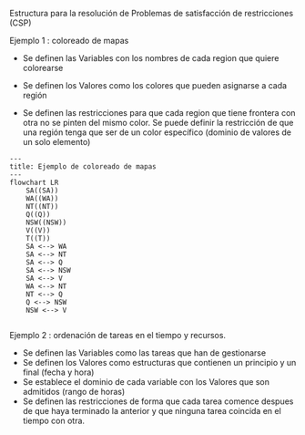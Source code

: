 Estructura para la resolución de Problemas de satisfacción de restricciones (CSP)

Ejemplo 1 : coloreado de mapas

- Se definen las Variables  con los nombres de cada region que quiere colorearse

- Se definen los Valores como los colores que pueden asignarse a cada región

- Se definen las restricciones para que cada region que tiene frontera con otra no se pinten del mismo color. Se puede definir la restricción de que una región tenga que ser de un color específico (dominio de valores de un solo elemento) 

```mermaid
---
title: Ejemplo de coloreado de mapas
---
flowchart LR  
    SA((SA))
    WA((WA))
    NT((NT))
    Q((Q))
    NSW((NSW))
    V((V))
    T((T))
    SA <--> WA
    SA <--> NT
    SA <--> Q
    SA <--> NSW
    SA <--> V
    WA <--> NT
    NT <--> Q
    Q <--> NSW
    NSW <--> V
    
```

Ejemplo 2 : ordenación de tareas en el tiempo y recursos.
- Se definen las Variables como las tareas que han de gestionarse
- Se definen los Valores como estructuras que contienen un principio y un final (fecha y hora)
- Se establece el dominio de cada variable con los Valores que son admitidos (rango de horas)
- Se definen las restricciones de forma que cada tarea comence despues de que haya terminado la anterior y que ninguna tarea coincida en el tiempo con otra.
  
